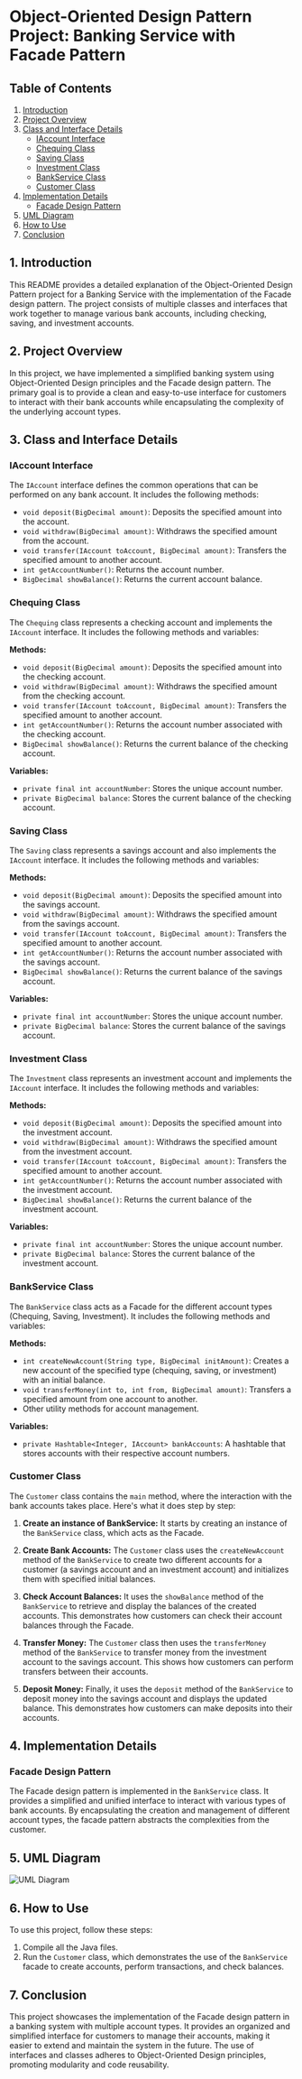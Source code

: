 # Object-Oriented Design Pattern Project: Banking Service with Facade Pattern

## Table of Contents
1. [Introduction](#introduction)
2. [Project Overview](#project-overview)
3. [Class and Interface Details](#class-and-interface-details)
    - [IAccount Interface](#iaccount-interface)
    - [Chequing Class](#chequing-class)
    - [Saving Class](#saving-class)
    - [Investment Class](#investment-class)
    - [BankService Class](#bankservice-class)
    - [Customer Class](#customer-class)
4. [Implementation Details](#implementation-details)
    - [Facade Design Pattern](#facade-design-pattern)
5. [UML Diagram](#uml-diagram)
6. [How to Use](#how-to-use)
7. [Conclusion](#conclusion)

## 1. Introduction <a name="introduction"></a>
This README provides a detailed explanation of the Object-Oriented Design Pattern project for a Banking Service with the implementation of the Facade design pattern. The project consists of multiple classes and interfaces that work together to manage various bank accounts, including checking, saving, and investment accounts.

## 2. Project Overview <a name="project-overview"></a>
In this project, we have implemented a simplified banking system using Object-Oriented Design principles and the Facade design pattern. The primary goal is to provide a clean and easy-to-use interface for customers to interact with their bank accounts while encapsulating the complexity of the underlying account types.

## 3. Class and Interface Details <a name="class-and-interface-details"></a>

### IAccount Interface <a name="iaccount-interface"></a>
The `IAccount` interface defines the common operations that can be performed on any bank account. It includes the following methods:

- `void deposit(BigDecimal amount)`: Deposits the specified amount into the account.
- `void withdraw(BigDecimal amount)`: Withdraws the specified amount from the account.
- `void transfer(IAccount toAccount, BigDecimal amount)`: Transfers the specified amount to another account.
- `int getAccountNumber()`: Returns the account number.
- `BigDecimal showBalance()`: Returns the current account balance.

### Chequing Class <a name="chequing-class"></a>
The `Chequing` class represents a checking account and implements the `IAccount` interface. It includes the following methods and variables:

**Methods:**
- `void deposit(BigDecimal amount)`: Deposits the specified amount into the checking account.
- `void withdraw(BigDecimal amount)`: Withdraws the specified amount from the checking account.
- `void transfer(IAccount toAccount, BigDecimal amount)`: Transfers the specified amount to another account.
- `int getAccountNumber()`: Returns the account number associated with the checking account.
- `BigDecimal showBalance()`: Returns the current balance of the checking account.

**Variables:**
- `private final int accountNumber`: Stores the unique account number.
- `private BigDecimal balance`: Stores the current balance of the checking account.

### Saving Class <a name="saving-class"></a>
The `Saving` class represents a savings account and also implements the `IAccount` interface. It includes the following methods and variables:

**Methods:**
- `void deposit(BigDecimal amount)`: Deposits the specified amount into the savings account.
- `void withdraw(BigDecimal amount)`: Withdraws the specified amount from the savings account.
- `void transfer(IAccount toAccount, BigDecimal amount)`: Transfers the specified amount to another account.
- `int getAccountNumber()`: Returns the account number associated with the savings account.
- `BigDecimal showBalance()`: Returns the current balance of the savings account.

**Variables:**
- `private final int accountNumber`: Stores the unique account number.
- `private BigDecimal balance`: Stores the current balance of the savings account.

### Investment Class <a name="investment-class"></a>
The `Investment` class represents an investment account and implements the `IAccount` interface. It includes the following methods and variables:

**Methods:**
- `void deposit(BigDecimal amount)`: Deposits the specified amount into the investment account.
- `void withdraw(BigDecimal amount)`: Withdraws the specified amount from the investment account.
- `void transfer(IAccount toAccount, BigDecimal amount)`: Transfers the specified amount to another account.
- `int getAccountNumber()`: Returns the account number associated with the investment account.
- `BigDecimal showBalance()`: Returns the current balance of the investment account.

**Variables:**
- `private final int accountNumber`: Stores the unique account number.
- `private BigDecimal balance`: Stores the current balance of the investment account.

### BankService Class <a name="bankservice-class"></a>
The `BankService` class acts as a Facade for the different account types (Chequing, Saving, Investment). It includes the following methods and variables:

**Methods:**
- `int createNewAccount(String type, BigDecimal initAmount)`: Creates a new account of the specified type (chequing, saving, or investment) with an initial balance.
- `void transferMoney(int to, int from, BigDecimal amount)`: Transfers a specified amount from one account to another.
- Other utility methods for account management.

**Variables:**
- `private Hashtable<Integer, IAccount> bankAccounts`: A hashtable that stores accounts with their respective account numbers.

### Customer Class <a name="customer-class"></a>
The `Customer` class contains the `main` method, where the interaction with the bank accounts takes place. Here's what it does step by step:

1. **Create an instance of BankService:** It starts by creating an instance of the `BankService` class, which acts as the Facade.

2. **Create Bank Accounts:** The `Customer` class uses the `createNewAccount` method of the `BankService` to create two different accounts for a customer (a savings account and an investment account) and initializes them with specified initial balances.

3. **Check Account Balances:** It uses the `showBalance` method of the `BankService` to retrieve and display the balances of the created accounts. This demonstrates how customers can check their account balances through the Facade.

4. **Transfer Money:** The `Customer` class then uses the `transferMoney` method of the `BankService` to transfer money from the investment account to the savings account. This shows how customers can perform transfers between their accounts.

5. **Deposit Money:** Finally, it uses the `deposit` method of the `BankService` to deposit money into the savings account and displays the updated balance. This demonstrates how customers can make deposits into their accounts.

## 4. Implementation Details <a name="implementation-details"></a>

### Facade Design Pattern <a name="facade-design-pattern"></a>
The Facade design pattern is implemented in the `BankService` class. It provides a simplified and unified interface to interact with various types of bank accounts. By encapsulating the creation and management of different account types, the facade pattern abstracts the complexities from the customer.


## 5. UML Diagram <a name= "uml-diagram"></a>
![UML Diagram](/uml_diagram.png)

## 6. How to Use <a name="how-to-use"></a>
To use this project, follow these steps:
1. Compile all the Java files.
2. Run the `Customer` class, which demonstrates the use of the `BankService` facade to create accounts, perform transactions, and check balances.

## 7. Conclusion <a name="conclusion"></a>
This project showcases the implementation of the Facade design pattern in a banking system with multiple account types. It provides an organized and simplified interface for customers to manage their accounts, making it easier to extend and maintain the system in the future. The use of interfaces and classes adheres to Object-Oriented Design principles, promoting modularity and code reusability.
